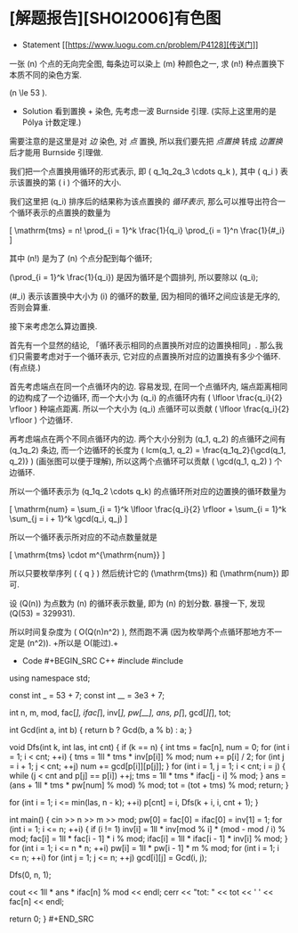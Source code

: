 # [解题报告][SHOI2006]有色图


* Statement
[[https://www.luogu.com.cn/problem/P4128][传送门]]

一张 \(n\) 个点的无向完全图, 每条边可以染上 \(m\) 种颜色之一, 求 \(n!\) 种点置换下本质不同的染色方案.

\(n \le 53 \).

* Solution
看到置换 + 染色, 先考虑一波 Burnside 引理. (实际上这里用的是 Pólya 计数定理.)

需要注意的是这里是对 *边* 染色, 对 *点* 置换, 所以我们要先把 *点置换* 转成 *边置换* 后才能用 Burnside 引理做.

我们把一个点置换用循环的形式表示, 即 \( q_1q_2q_3 \cdots q_k \), 其中 \( q_i \) 表示该置换的第 \( i \) 个循环的大小. 

我们这里把 \(q_i\) 排序后的结果称为该点置换的 *循环表示*, 那么可以推导出符合一个循环表示的点置换的数量为

\[
\mathrm{tms} = n! \prod_{i = 1}^k \frac{1}{q_i} \prod_{i = 1}^n \frac{1}{\#_i}
\]

其中 \(n!\) 是为了 \(n\) 个点分配到每个循环; 

\(\prod_{i = 1}^k \frac{1}{q_i}\) 是因为循环是个圆排列, 所以要除以 \(q_i\); 

\(\#_i\) 表示该置换中大小为 \(i\) 的循环的数量, 因为相同的循环之间应该是无序的, 否则会算重.

接下来考虑怎么算边置换.

首先有一个显然的结论, 「循环表示相同的点置换所对应的边置换相同」. 那么我们只需要考虑对于一个循环表示, 它对应的点置换所对应的边置换有多少个循环. (有点绕.)

首先考虑端点在同一个点循环内的边. 容易发现, 在同一个点循环内, 端点距离相同的边构成了一个边循环, 而一个大小为 \(q_i\) 的点循环内有 \( \lfloor \frac{q_i}{2} \rfloor \) 种端点距离. 所以一个大小为 \(q_i\) 点循环可以贡献 \( \lfloor \frac{q_i}{2} \rfloor \) 个边循环.

再考虑端点在两个不同点循环内的边. 两个大小分别为 \(q_1, q_2\) 的点循环之间有 \(q_1q_2\) 条边, 而一个边循环的长度为 \( lcm(q_1, q_2) = \frac{q_1q_2}{\gcd(q_1, q_2)} \) (画张图可以便于理解), 所以这两个点循环可以贡献 \( \gcd(q_1, q_2) \) 个边循环.

所以一个循环表示为 \(q_1q_2 \cdots q_k\) 的点循环所对应的边置换的循环数量为

\[
\mathrm{num} = \sum_{i = 1}^k \lfloor \frac{q_i}{2} \rfloor + \sum_{i = 1}^k \sum_{j = i + 1}^k \gcd(q_i, q_j)
\]

所以一个循环表示所对应的不动点数量就是

\[
\mathrm{tms} \cdot m^{\mathrm{num}}
\]

所以只要枚举序列 \( \{ q \} \) 然后统计它的 \(\mathrm{tms}\) 和 \(\mathrm{num}\) 即可.

设 \(Q(n)\) 为点数为 \(n\) 的循环表示数量, 即为 \(n\) 的划分数. 暴搜一下, 发现 \(Q(53) = 329931\).

所以时间复杂度为 \( O(Q(n)n^2) \), 然而跑不满 (因为枚举两个点循环那地方不一定是 \(n^2\)). +所以是 O(能过).+
* Code
#+BEGIN_SRC C++
#include <cstdio>
#include <iostream>

using namespace std;

const int _ = 53 + 7;
const int __ = 3e3 + 7;

int n, m, mod, fac[_], ifac[_], inv[_], pw[__], ans, p[_], gcd[_][_], tot;

int Gcd(int a, int b) { return b ? Gcd(b, a % b) : a; }

void Dfs(int k, int las, int cnt) {
  if (k == n) {
    int tms = fac[n], num = 0;
    for (int i = 1; i < cnt; ++i) {
      tms = 1ll * tms * inv[p[i]] % mod;
      num += p[i] / 2;
      for (int j = i + 1; j < cnt; ++j) num += gcd[p[i]][p[j]];
    }
    for (int i = 1, j = 1; i < cnt; i = j) {
      while (j < cnt and p[j] == p[i]) ++j;
      tms = 1ll * tms * ifac[j - i] % mod;
    }
    ans = (ans + 1ll * tms * pw[num] % mod) % mod;
    tot = (tot + tms) % mod;
    return;
  }
    
  for (int i = 1; i <= min(las, n - k); ++i) p[cnt] = i, Dfs(k + i, i, cnt + 1);
}

int main() {
  cin >> n >> m >> mod;
  pw[0] = fac[0] = ifac[0] = inv[1] = 1;
  for (int i = 1; i <= n; ++i) {
    if (i != 1) inv[i] = 1ll * inv[mod % i] * (mod - mod / i) % mod;
    fac[i] = 1ll * fac[i - 1] * i % mod;
    ifac[i] = 1ll * ifac[i - 1] * inv[i] % mod;
  }
  for (int i = 1; i <= n * n; ++i) pw[i] = 1ll * pw[i - 1] * m % mod;
  for (int i = 1; i <= n; ++i)
    for (int j = 1; j <= n; ++j) gcd[i][j] = Gcd(i, j);

  Dfs(0, n, 1);

  cout << 1ll * ans * ifac[n] % mod << endl;
  cerr << "tot: " << tot << ' ' << fac[n] << endl;

  return 0;
}
#+END_SRC

